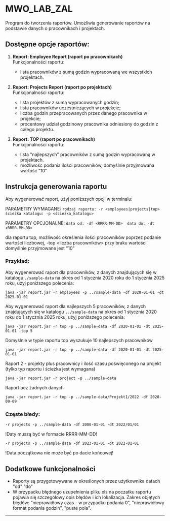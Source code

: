 # MWO_LAB_ZAL

Program do tworzenia raportów. Umożliwia generowanie raportów na podstawie danych o pracownikach i projektach.


## Dostępne opcje raportów:

1. **Report: Employee Report (raport po pracownikach)**  
   Funkcjonalności raportu:
   - lista pracowników z sumą godzin wypracowaną we wszystkich projektach.

2. **Report: Projects Report (raport po projektach)**  
   Funkcjonalności raportu:
   - lista projektów z sumą wypracowanych godzin;
   - lista pracowników uczestniczących w projekcie;
   - liczba godzin przepracowanych przez danego pracownika w projekcie;
   - procentowy udział godzinowy pracownika odniesiony do godzin z całego projektu.

3. **Report: TOP (raport po pracownikach)**  
   Funkcjonalności raportu:
   - lista "najlepszych" pracowników z sumą godzin wypracowaną w projektach.
   - możliwośc podania ilości pracowników, domyślnie przyjmowana wartość "10"



## Instrukcja generowania raportu

Aby wygenerować raport, użyj poniższych opcji w terminalu:

PARAMETRY WYMAGANE:
`
rodzaj raportu: -r <employees|projects|top> 
ścieżka katalogu: -p <ścieżka_katalogu>
`

PARAMETRY OPCJONALNE:
`
data od: -df <RRRR-MM-DD> 
data do: -dt <RRRR-MM-DD>
`

dla raportu top, możliwość określenia ilości pracowników poprzez podanie wartości liczbowej, 
-top <liczba pracowników>
przy braku wartości domyślnie przyjmowane jest "10"



### Przykład:

Aby wygenerować raport dla pracowników, z danych znajdujących się w katalogu `./sample-data` na okres od 1 stycznia 2020 roku do 1 stycznia 2025 roku, użyj poniższego polecenia:

```
java -jar report.jar -r employees -p ../sample-data -df 2020-01-01 -dt 2025-01-01
```

Aby wygenerować raport dla najlepszych 5 pracowników, z danych znajdujących się w katalogu `../sample-data` na okres od 1 stycznia 2020 roku do 1 stycznia 2025 roku, użyj poniższego polecenia:

```
java -jar report.jar -r top -p ../sample-data -df 2020-01-01 -dt 2025-01-01 -top 5
```

Domyślnie w typie raportu top wyszukuje 10 najlepszych pracowników
```
java -jar report.jar -r top -p ../sample-data -df 2020-01-01 -dt 2025-01-01 
```


Raport 2 - projekty plus pracownicy i ilość czasu poświęconego na projekt (tylko typ raportu i ścieżka jest wymagana)
```
java -jar report.jar -r project -p ../sample-data
```

Raport bez żadnych danych
```
java -jar report.jar -r top -p ../sample-data/Projekt1/2022 -df 2028-09-09 
```

### Częste błedy:

```
-r projects -p ../sample-data -df 2000-01-01 -dt 2022/01/01
```
!Daty muszą być w formacie RRRR-MM-DD!

```
-r projects -p ../sample-data -df 2023-01-01 -dt 2022-01-01
```

!Data początkowa nie może być po dacie końcowej!



## Dodatkowe funkcjonalności
- Raporty są przygotowywane w określonych przez użytkownika datach "od" "do"
- W przypadku błędnego uzupełnienia pliku xls na poczatku raportu pojawia się szczegółowy opis błędów i ich lokalizacja. Zakres objętych błędów: "nieprawidłowy czas - w przypadku podania 0", "nieprawidłowy format podania godzin", "puste pola".
___________________________




